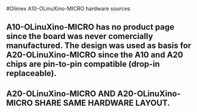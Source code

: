 #Olimex A10-OLinuXino-MICRO hardware sources

## A10-OLinuXino-MICRO has no product page since the board was never comercially manufactured. The design was used as basis for A20-OLinuXino-MICRO since the A10 and A20 chips are pin-to-pin compatible (drop-in replaceable).

## A20-OLinuXino-MICRO AND A20-OLinuXino-MICRO SHARE SAME HARDWARE LAYOUT. 
